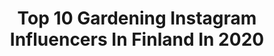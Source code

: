---
title: Top 10 Gardening Instagram Influencers In Finland In 2020
description: >-
  Find top gardening Instagram influencers in Finland in 2020. Most popular hashtags: #gardening #mothersday #vegan #springvibes.
platform: Instagram
profiles:
  - username: "ellenjokikunnas"
    fullname: >-
      Ellen Jokikunnas
    location: "Finland"
    followers: 23261
    engagement: 850
    commentsToLikes: 0.031772
    id: ck13bo3nrwcgd0i19f66cok1s
    verified: false
    hashtags: "#kuinkapaljonvoisy, #bathroomdesign, #style, #quarantinediy"
  - username: "_r_o_o_s_i"
    fullname: >-
      R o s a   K u k k o n e n
    location: "Finland"
    followers: 25073
    engagement: 914
    commentsToLikes: 0.005583
    id: ck14iiva3fmm30i19cbfzl079
    verified: false
    hashtags: "#hymy, #love, #tattooedwomen, #sairastelua"
  - username: "miiakanerva"
    fullname: >-
      Miia Kanerva
    location: "Finland"
    followers: 2327
    engagement: 1342
    commentsToLikes: 0.128191
    id: ck6uhi7hx99g90j71drienfmg
    verified: false
    hashtags: "#flowers, #herbs, #kidsphotography, #tuekotimaista"
  - username: "mrs.tews"
    fullname: >-
      Claudia Tews
    location: "Finland"
    followers: 30075
    engagement: 585
    commentsToLikes: 0.028850
    id: ck8tdd7jp2w240j78hvvgm76u
    verified: false
    hashtags: "#haustier, #freude, #dankbarkeit, #twingirls"
  - username: "tiganagabi"
    fullname: >-
      Gabi
    location: "Finland"
    followers: 3178
    engagement: 2272
    commentsToLikes: 0.058557
    id: ck6u5ctgx8w280j71y8vly44k
    verified: false
    hashtags: "#blauerhimmel, #amywinehouse, #morgenr, #gardenflowers"
  - username: "vhi_photography"
    fullname: >-
      Vesa Hirsmäki
    location: "Finland"
    followers: 7795
    engagement: 1094
    commentsToLikes: 0.011520
    id: ckapcj91e41d70i78xlit100q
    verified: false
    hashtags: "#foodie, #lojomuseum, #roses, #sundayvibes"
  - username: "meillakotona_fi"
    fullname: >-
      Meillä Kotona
    location: "Finland"
    followers: 49112
    engagement: 239
    commentsToLikes: 0.010765
    id: ck0u63ti00z5y0i19zdglh2fd
    verified: false
    hashtags: "#ullakkokoti, #viherhuone, #pihasuunnittelu, #astikaappi"
  - username: "hplehkonen"
    fullname: >-
      H-P Lehkonen makes Comics!
    location: "Finland"
    followers: 5804
    engagement: 766
    commentsToLikes: 0.026662
    id: ck8tbykfkxoqm0j78myhg0ubk
    verified: false
    hashtags: "#compostbin, #wormbin, #plantaddict, #diyskincare"
  - username: "vintageinteriorxx"
    fullname: >-
      Keltainen Kahvipannu
    location: "Finland"
    followers: 73280
    engagement: 362
    commentsToLikes: 0.054654
    id: ck0w2dbkzns9u0i19xho81s55
    verified: false
    hashtags: "#happycolors, #vetokiuas, #diyhome, #mygardentoday"
  - username: "unnanlinna"
    fullname: >-
      By Unnanlinna
    location: "Finland"
    followers: 17969
    engagement: 360
    commentsToLikes: 0.035345
    id: ck6tpor64l9v30j71c149rjl3
    verified: false
    hashtags: "#interiorforhome, #nordicinterior, #scandimodernit, #hyggedecor"
---